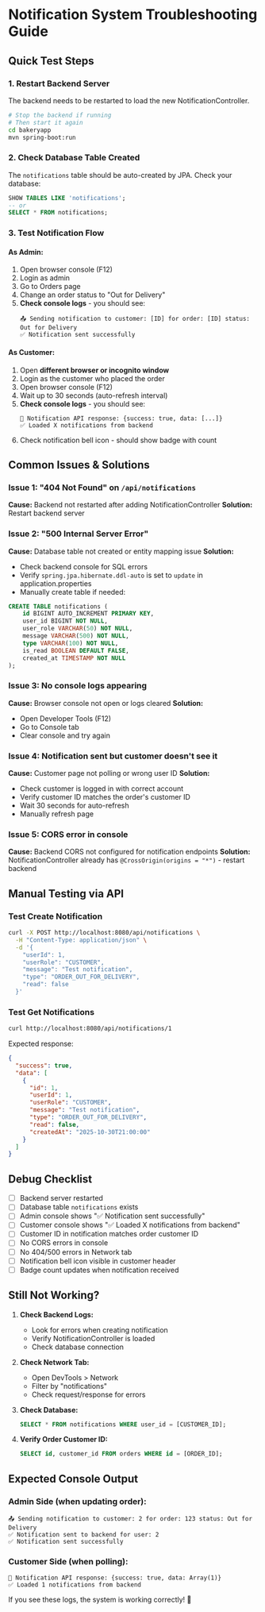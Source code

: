 # Notification System Troubleshooting Guide

## Quick Test Steps

### 1. Restart Backend Server
The backend needs to be restarted to load the new NotificationController.

```bash
# Stop the backend if running
# Then start it again
cd bakeryapp
mvn spring-boot:run
```

### 2. Check Database Table Created
The `notifications` table should be auto-created by JPA. Check your database:

```sql
SHOW TABLES LIKE 'notifications';
-- or
SELECT * FROM notifications;
```

### 3. Test Notification Flow

#### As Admin:
1. Open browser console (F12)
2. Login as admin
3. Go to Orders page
4. Change an order status to "Out for Delivery"
5. **Check console logs** - you should see:
   ```
   📤 Sending notification to customer: [ID] for order: [ID] status: Out for Delivery
   ✅ Notification sent successfully
   ```

#### As Customer:
1. Open **different browser or incognito window**
2. Login as the customer who placed the order
3. Open browser console (F12)
4. Wait up to 30 seconds (auto-refresh interval)
5. **Check console logs** - you should see:
   ```
   📡 Notification API response: {success: true, data: [...]}
   ✅ Loaded X notifications from backend
   ```
6. Check notification bell icon - should show badge with count

## Common Issues & Solutions

### Issue 1: "404 Not Found" on `/api/notifications`
**Cause:** Backend not restarted after adding NotificationController
**Solution:** Restart backend server

### Issue 2: "500 Internal Server Error"
**Cause:** Database table not created or entity mapping issue
**Solution:** 
- Check backend console for SQL errors
- Verify `spring.jpa.hibernate.ddl-auto` is set to `update` in application.properties
- Manually create table if needed:
```sql
CREATE TABLE notifications (
    id BIGINT AUTO_INCREMENT PRIMARY KEY,
    user_id BIGINT NOT NULL,
    user_role VARCHAR(50) NOT NULL,
    message VARCHAR(500) NOT NULL,
    type VARCHAR(100) NOT NULL,
    is_read BOOLEAN DEFAULT FALSE,
    created_at TIMESTAMP NOT NULL
);
```

### Issue 3: No console logs appearing
**Cause:** Browser console not open or logs cleared
**Solution:** 
- Open Developer Tools (F12)
- Go to Console tab
- Clear console and try again

### Issue 4: Notification sent but customer doesn't see it
**Cause:** Customer page not polling or wrong user ID
**Solution:**
- Check customer is logged in with correct account
- Verify customer ID matches the order's customer ID
- Wait 30 seconds for auto-refresh
- Manually refresh page

### Issue 5: CORS error in console
**Cause:** Backend CORS not configured for notification endpoints
**Solution:** NotificationController already has `@CrossOrigin(origins = "*")` - restart backend

## Manual Testing via API

### Test Create Notification
```bash
curl -X POST http://localhost:8080/api/notifications \
  -H "Content-Type: application/json" \
  -d '{
    "userId": 1,
    "userRole": "CUSTOMER",
    "message": "Test notification",
    "type": "ORDER_OUT_FOR_DELIVERY",
    "read": false
  }'
```

### Test Get Notifications
```bash
curl http://localhost:8080/api/notifications/1
```

Expected response:
```json
{
  "success": true,
  "data": [
    {
      "id": 1,
      "userId": 1,
      "userRole": "CUSTOMER",
      "message": "Test notification",
      "type": "ORDER_OUT_FOR_DELIVERY",
      "read": false,
      "createdAt": "2025-10-30T21:00:00"
    }
  ]
}
```

## Debug Checklist

- [ ] Backend server restarted
- [ ] Database table `notifications` exists
- [ ] Admin console shows "✅ Notification sent successfully"
- [ ] Customer console shows "✅ Loaded X notifications from backend"
- [ ] Customer ID in notification matches order customer ID
- [ ] No CORS errors in console
- [ ] No 404/500 errors in Network tab
- [ ] Notification bell icon visible in customer header
- [ ] Badge count updates when notification received

## Still Not Working?

1. **Check Backend Logs:**
   - Look for errors when creating notification
   - Verify NotificationController is loaded
   - Check database connection

2. **Check Network Tab:**
   - Open DevTools > Network
   - Filter by "notifications"
   - Check request/response for errors

3. **Check Database:**
   ```sql
   SELECT * FROM notifications WHERE user_id = [CUSTOMER_ID];
   ```

4. **Verify Order Customer ID:**
   ```sql
   SELECT id, customer_id FROM orders WHERE id = [ORDER_ID];
   ```

## Expected Console Output

### Admin Side (when updating order):
```
📤 Sending notification to customer: 2 for order: 123 status: Out for Delivery
✅ Notification sent to backend for user: 2
✅ Notification sent successfully
```

### Customer Side (when polling):
```
📡 Notification API response: {success: true, data: Array(1)}
✅ Loaded 1 notifications from backend
```

If you see these logs, the system is working correctly! 🎉
